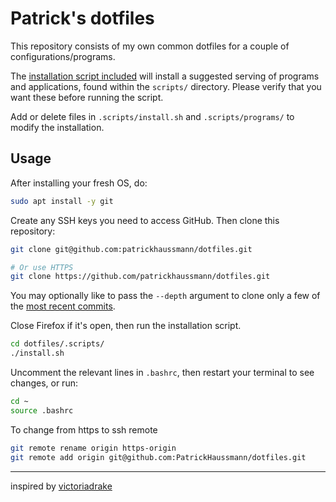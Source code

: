 # Patrick's dotfiles

This repository consists of my own common dotfiles for a couple of configurations/programs. 

The [installation script included](https://github.com/patrickhaussmann/dotfiles/blob/master/.scripts/install.sh) will install a suggested serving of programs and applications, found within the `scripts/` directory. Please verify that you want these before running the script.

Add or delete files in `.scripts/install.sh` and `.scripts/programs/` to modify the installation.

## Usage

After installing your fresh OS, do:

```sh
sudo apt install -y git
```

Create any SSH keys you need to access GitHub. Then clone this repository:

```sh
git clone git@github.com:patrickhaussmann/dotfiles.git

# Or use HTTPS
git clone https://github.com/patrickhaussmann/dotfiles.git
```

You may optionally like to pass the `--depth` argument to clone only a few of the [most recent commits](https://github.com/patrickhaussmann/dotfiles/commits/master).

Close Firefox if it's open, then run the installation script.

```sh
cd dotfiles/.scripts/
./install.sh
```

Uncomment the relevant lines in `.bashrc`, then restart your terminal to see changes, or run:

```sh
cd ~
source .bashrc
```

To change from https to ssh remote
```sh
git remote rename origin https-origin
git remote add origin git@github.com:PatrickHaussmann/dotfiles.git
```

---

inspired by [victoriadrake](https://github.com/victoriadrake/dotfiles/)
